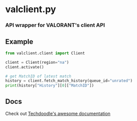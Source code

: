 # valclient.py

### API wrapper for VALORANT's client API

## Example

```python
from valclient.client import Client

client = Client(region="na")
client.activate()

# get MatchID of latest match
history = client.fetch_match_history(queue_id="unrated")
print(history["History"][0]["MatchID"])
```

## Docs

Check out [Techdoodle's awesome documentation](https://github.com/techchrism/valorant-api-docs/tree/trunk/docs)
